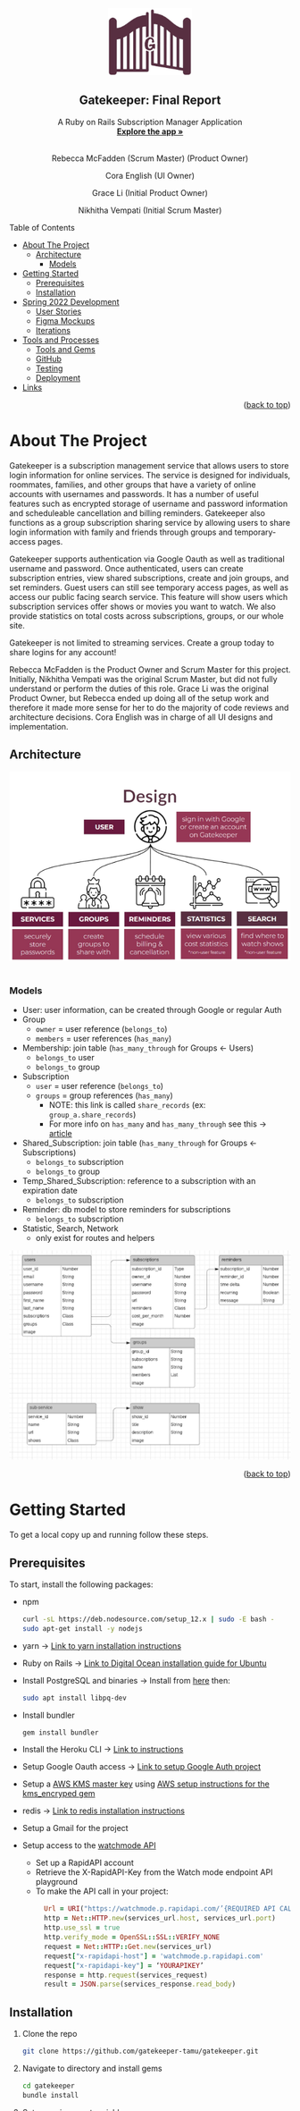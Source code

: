 <div id="top"></div>
<br>
<br>
<br>
<br>
<br>
<br>
<br>
<br>
<br>
<br>
<!-- PROJECT LOGO -->
<br>
<div align="center">
  <a href="https://github.com/gatekeeper-tamu/gatekeeper">
    <img src="../../app/assets/images/darkLogo.png" alt="Logo" width="150" height="120">
  </a>

  <h2 align="center">Gatekeeper: Final Report</h2>

  <p align="center">
    A Ruby on Rails Subscription Manager Application
    <br />
    <a href="https://gatekeeper-tamu.herokuapp.com"><strong>Explore the app »</strong></a>
    <br>
    <br>
    <p align="center">Rebecca McFadden (Scrum Master) (Product Owner)</p>
    <p align="center">Cora English (UI Owner)</p>
    <p align="center">Grace Li (Initial Product Owner)</p>
    <p align="center">Nikhitha Vempati (Initial Scrum Master)</p>
  </p>
</div>

<div style="page-break-after: always;"></div>

<!-- TABLE OF CONTENTS -->
Table of Contents

- [About The Project](#about-the-project)
  - [Architecture](#architecture)
    - [Models](#models)
- [Getting Started](#getting-started)
  - [Prerequisites](#prerequisites)
  - [Installation](#installation)
- [Spring 2022 Development](#spring-2022-development)
  - [User Stories](#user-stories)
  - [Figma Mockups](#figma-mockups)
  - [Iterations](#iterations)
- [Tools and Processes](#tools-and-processes)
  - [Tools and Gems](#tools-and-gems)
  - [GitHub](#github)
  - [Testing](#testing)
  - [Deployment](#deployment)
- [Links](#links)
<p align="right">(<a href="#top">back to top</a>)</p>


<!-- ABOUT THE PROJECT -->
# About The Project

Gatekeeper is a subscription management service that allows users to store login information for online services. The service is designed for individuals, roommates, families, and other groups that have a variety of online accounts with usernames and passwords. It has
a number of useful features such as encrypted storage of username and password information and scheduleable cancellation and billing reminders. Gatekeeper also functions as a group subscription sharing service by allowing users to share login information with family and friends through groups and temporary-access pages.

Gatekeeper supports authentication via Google Oauth as well as traditional username and password. Once authenticated, users can create subscription entries, view shared subscriptions, create and join groups, and set reminders. Guest users can still see temporary access pages, as well as access our public facing search service. This feature will show users which subscription services offer shows or movies you want to watch. We also provide statistics on total costs across subscriptions, groups, or our whole site. 

Gatekeeper is not limited to streaming services. Create a group today to share logins for any account!

Rebecca McFadden is the Product Owner and Scrum Master for this project. Initially, Nikhitha Vempati was the original Scrum Master, but did not fully understand or perform the duties of this role. Grace Li was the original Product Owner, but Rebecca ended up doing all of the setup work and therefore it made more sense for her to do the majority of code reviews and architecture decisions. Cora English was in charge of all UI designs and implementation.

## Architecture

<div align="center">
    <img src="mockups/design.png">
</div>
<br>

### Models
  - User: user information, can be created through Google or regular Auth
  - Group
    - `owner` = user reference (`belongs_to`)
    - `members` = user references (`has_many`)
  - Membership: join table (`has_many_through` for Groups <- Users)
    - `belongs_to` user
    - `belongs_to` group
  - Subscription
    - `user` = user reference (`belongs_to`)
    - `groups` = group references (`has_many`)
      - NOTE: this link is called `share_records` (ex: `group_a.share_records`)
      - For more info on `has_many` and `has_many_through` see this -> [article](http://joshfrankel.me/blog/create-a-many-to-many-activerecord-association-in-ruby-on-rails/)
  - Shared_Subscription: join table (`has_many_through` for Groups <- Subscriptions)
    - `belongs_to` subscription
    - `belongs_to` group
  - Temp_Shared_Subscription: reference to a subscription with an expiration date
    - `belongs_to` subscription
  - Reminder: db model to store reminders for subscriptions
    - `belongs_to` subscription
  - Statistic, Search, Network
    - only exist for routes and helpers

<div align="center">
    <img src="mockups/uml.png">
</div>


<p align="right">(<a href="#top">back to top</a>)</p>
<div style="page-break-after: always;"></div>

<!-- GETTING STARTED -->
# Getting Started

To get a local copy up and running follow these steps.

## Prerequisites

To start, install the following packages: 
* npm
  ```sh
  curl -sL https://deb.nodesource.com/setup_12.x | sudo -E bash -
  sudo apt-get install -y nodejs
  ```

* yarn -> [Link to yarn installation instructions](https://classic.yarnpkg.com/en/docs/install)

* Ruby on Rails -> [Link to Digital Ocean installation guide for Ubuntu](https://www.digitalocean.com/community/tutorials/how-to-install-ruby-on-rails-with-rbenv-on-ubuntu-20-04)

* Install PostgreSQL and binaries -> Install from [here](https://www.postgresql.org/download/) then:
  ``` sh
  sudo apt install libpq-dev
  ```

* Install bundler
  ```sh
  gem install bundler
  ```

* Install the Heroku CLI -> [Link to instructions](https://devcenter.heroku.com/articles/heroku-cli)

* Setup Google Oauth access -> [Link to setup Google Auth project](https://support.google.com/cloud/answer/6158849?hl=en)

* Setup a [AWS KMS master key](https://console.aws.amazon.com/kms/home#/kms/keys) using [AWS setup instructions for the kms_encryped gem](https://github.com/ankane/kms_encrypted#aws-kms)

* redis -> [Link to redis installation instructions](https://redis.io/docs/getting-started/)

* Setup a Gmail for the project

* Setup access to the [watchmode API](https://rapidapi.com/meteoric-llc-meteoric-llc-default/api/watchmode/)
  - Set up a RapidAPI account
  - Retrieve the X-RapidAPI-Key from the Watch mode endpoint API playground
  - To make the API call in your project:
    ```ruby
      Url = URI("https://watchmode.p.rapidapi.com/’{REQUIRED API CALL}’")
      http = Net::HTTP.new(services_url.host, services_url.port)
      http.use_ssl = true
      http.verify_mode = OpenSSL::SSL::VERIFY_NONE
      request = Net::HTTP::Get.new(services_url)
      request["x-rapidapi-host"] = 'watchmode.p.rapidapi.com'
      request["x-rapidapi-key"] = ‘YOURAPIKEY’
      response = http.request(services_request)
      result = JSON.parse(services_response.read_body)
    ```

## Installation

1. Clone the repo
   ```sh
   git clone https://github.com/gatekeeper-tamu/gatekeeper.git
   ```
2. Navigate to directory and install gems
    ```sh
    cd gatekeeper
    bundle install
    ```
3. Setup environment variables
    - Create `.env` file in the root directory with the following:
      ```sh
      GOOGLE_CLIENT_ID="insert_google_client_id_here"
      GOOGLE_CLIENT_SECRET="insert_google_client_secret_here"
      AWS_ACCESS_KEY_ID="..."
      AWS_SECRET_ACCESS_KEY="..."
      KMS_KEY_ID="..."
      AWS_REGION="..."
      GMAIL_EMAIL="..."
      GMAIL_PASSWORD="..."
      RAPIDAPI_API_URL='watchmode.p.rapidapi.com'
      RAPIDAPI_API_KEY="..."
      ```
4. Create or set heroku project
    ```sh
    heroku create
    ```
5. Setup the database
    - Make sure postgres is started and your user is created/has db access
      ```sh
      sudo service postgresql start
      sudo -u postgres createuser -s <your username> -P
      ```
    - Intitialize db
      ```sh
      rake db:setup
      ```
6. Setup webpacker
    ```sh
    bundle exec rake webpacker:install
    yarn install
    ```
7. Run the app:
    - To run locally (`localhost:5000`):
      ```sh
      heroku local
      ```
    - To deploy to heroku:
        - Export all environment variables from `.env` file
          ```sh
          heroku config:set ENVIRONMENT_VARIABLE="value_here"
          ```
        - Set git remote for heroku:
          ```sh
          heroku git:remote -a <your app name>
          git push heroku master
          ```

<p align="right">(<a href="#top">back to top</a>)</p>
<div style="page-break-after: always;"></div>

<!-- ROADMAP -->
# Spring 2022 Development

## User Stories

NOTE: All stories include cucumber and rspec testing requirements

Key:
- Owners
  - RM = Rebecca McFadden (Product Owner, Dev Lead, Scrum Master)
  - CE = Cora English (UI Owner)
  - GL = Grace Li
  - NV = Nikhitha Vempati
- Points
  - 1 = Low effort, less than 2 hours of dev time
  - 2 = Some effort, less than 4 hours of dev time
  - 3 = Mid effort, requires research and less than 6 hours of dev time
  - 4 = More effort, more research, testing and roughly 8 hours of dedicated dev time
  - 5 = Max effort, biggest story that won't be split up, lots of research and a full weeks (10hrs) of dev time

| # / PR# | Title  | Points  | Owner | Description | Comments |
| ------- | ------ | ------- | ----- | ----------- | -------- |
| 1 / XX | [User Feature] - OAuth with Username/password | 2 | RM | Setup for Devise Gem with username and password. Login page. |  |
| 2 / XX | [User Feature] - OAuth with Google | 2 | RM | Configure Google Oauth for Devise. Setup google project. Refactor login page. |  |
| 3 / 1 | [Setup Feature] - UI shells | 0 | CE | Setup base UI task. |  |
| 4 / XX | [Setup Feature] - Setup database | 0 | GL, NV | As a developer, I need to be able to add/remove data from a database through ruby so that I can store/access data necessary to provide service to the users |   |
| 5 / 40 | [Cleanup Feature] - User UUID as id for user instead of sequential ActiveRecord number | 1 | RM | As a developer, I want to be able to generate UUIDs for Users and other models so that the ids for new entries are unique identifiers |  |
| 6 / 57 | [User Feature] - Profile/Friends pages | 2 | RM | As a user, I want to be able to view my profile as well as other users' profiles so that I can view and update my own data as well as view friends | Edited, originally you weren't going to be able to view other users |
| 7 / 41 | [Subscription Feature] - Add subscriptions to users | 3 | RM | As a user, I want to be able to create, view, edit, and delete my subscription entries. | Includes data model, CRUD, routing, associate model with users |
| 8 / 56 | [Groups Feature] - CRUD for Groups | 3 | RM | As a user, I want to be able to create/update/delete groups so that I can share passwords with my friends/family | Same as above |
| 9 / 59 | [Groups Feature] - Users can be added to Groups | 4 | RM | As a user, I want to be able to add/remove users to/from groups so that I can manage who can view shared subscriptions | Upgraded from 2 to 4 points |
| 10 / 60 | [Groups Feature] - Group Subscriptions on View Page | 1 | RM | As a user, I want to be able to view subscriptions that belong to my groups on the main view page | |
| 11 / 66 | [Statistics Feature] - Statistics view page | 1 | CE | As a user, I want to be able to view statistics so that I can be more informed about my subscription usage/cost | |
| 12 / 60 | [Groups Feature] - Subscriptions can be added to groups | 4 | RM | As a user, I want to be able to add subscriptions I own to my groups on the group view page | Upgraded from 3 to 4 points |
| 13 / 69 | [Reminder Feature] - Send reminders emails | 2 | GL, NV | As a user, I want to be able to receive an email message when my subscription alert is up so that I can be reminded to cancel/renew/pay for my subscription | |
| 14 / 69 | [Reminder Feature] - Subscription CRUD | 1 | GL, NV | As a user, I want to be able to add (a) date(s) to my subscriptions so that I can know when to cancel/renew my subscription | |
| 15 / 73 | [Statistics Feature] - Sitewide statistics | 1 | CE | As a user, I want to be able to view sitewide statistics so that I can see what other people are spending money on/using | |
| 16 / 79 | [Groups Feature] - Group permissions | 5 | RM | As a group owner, I want to be able to set permissions for the subscriptions in my groups so that I can control which users have read/write permissions | Upgraded from 3 to 5 points |
| 17 / 81 | [Statistics Feature] - Cost Statistics | 2 | CE | As a user, I want to be able to view cost statistics so that I know how much I'm spending over periods of time | |
| 18 / 84 | [Groups Feature] - Subscription permissions | 5 | RM | As a user, I want to be able to set permissions for the subscriptions I add to groups so that I can control which groups have read/write permissions | Upgraded from 3 to 5 points |
| 19 / 78 | [Reminders Feature] - Subscription Reminders | 2 | GL | As a user, I want to be able to add a reminder to a subscription so that I can receive emails for my subscription important dates | |
| 20 / 89 | [Reminders Feature] - Clean UI | 2 | GL | As a user, I want to be able to create Reminders in a user-friendly way | |
| 21 / 78 | [Reminders Feature] - Reminder email sends at scheduled time | 1 | GL | As a user, I want to be able to schedule reminders so that I can get notifications at specific times for my reminders | Added to fix lack of development in initial reminders story |
| 22 / 90 | [Sharing Feature] - One-time Access Page | 4 | RM | As a user, I want to be able to share a subscription with a friend through a one-time access page so that I can give access to my subscription for a limited time. A page with minimal information should be generated at a static address that can be sent as a link in the email to the intended recipient. The page should display the username and password as well as the URL of the service. The non-auth navbar should be shown | Initially assigned to NV |
| 23 / 86 | [Search Feature] - Search Page | 3 | NV | As a user, I want to be able to query the database of services and shows so that I can find platforms that have content I want or find alternatives to platforms I currently use | |
| 24 / 88 | [Statistics Feature] - View group statistics | 2 | CE | As a user, I want to be able to view statistics about my groups so that I can understand what my group is paying for/using | Usage statistics removed |
| 25 / 94 | [Sharing Feature] - Send email to recipient | 2 | RM | As a user, I want to be able to share a subscription with a friend through a one-time access page so that I can give access to my subscription for a limited time. Link to the page with minimal information should be generated at a static address that and sent to the correct email | Includes new account email mailer |
| 26 / 95 | [UI Feature] - Cleanup Group View Page | 2 | CE | As a user, I want to be able to view groups and their details in a clean format. Match UI to Figma mockups. Update Cucumber tests if any fail post UI change | Added to address intial UI issues |
| 27 / 96 | [Search Feature] - Use API to populate database | 3 | NV | As a developer, I want to populate a database with movie and TV show data so that I can show users what services have shows/movies they want to watch | Altered - no longer includes background service to fetch data |
| 28 / 92 | [Reminder Feature] - Recurring Reminders | 2 | GL | As a user, I want to be able to schedule recurring reminders for my subscriptions | |
| 29 / 103 | [UI Feature] - Landing Page Restyle | 1 | CE | As a user, I want to be able to have a better experience on the landing page | Added to address intial UI issues |
| 30 / 106 | [UI Feature] - Restyle Sign up / Log in Pages | 1 | CE | As a user, I want to be able to have a better experience on the login and sign up pages | Added to address intial UI issues |
| 31 / 120 | [Cleanup Feature] - Validate form data | 1 | NV | As a developer, I want to be able to make sure that user-entered data conforms to the expected values so that I can have a secure application | |
| 32 / 114 | [UI Feature] - Clean up Search page | 1 | CE | Make Search page UI match Figma mockups | Added to address intial UI issues |
| 33 / 113 | [UI Feature] - Subscription Page Restyle | 2 | CE | As a user, I want to be able to have a better experience on the subscription pages | Added to address intial UI issues |
| 34 / 113 | [UI Feature] - Reminders Restyle | 1 | CE | As a user, I want to be able to view a cleaner reminders page so that it looks like it fits with subscriptions | Added to address intial UI issues |
| 35 / 113 | [UI Feature] - Temp Sharing Pages Restyle | 1 | CE | As a user, I want to be able to view a cleaner temp sharing page so that it looks like it fits with subscriptions | Added to address intial UI issues |
| 36 / XX | [UI Feature] - User profile icons | 1 | NV, GL | As a user, I want to be able to view my profile picture/gravatar | Iced - Not enough time to implement |
| 37 / XX | [Users Feature] - Premium Plan | 1 | GL | As a product owner, I want to be able to have premium users with more features so that I can charge more for premium service | Iced - Not enough time to implement |
| 38 / XX | [Statistics Feature] - Usage Statistics | 2 | CE | As a user, I want to be able to view usage statistics so that I know how much I'm using subscriptions over periods of time | Iced - Decided it was not useful |

See the [open issues](https://github.com/gatekeeper-tamu/gatekeeper/issues) or the [pivotal tracker](https://www.pivotaltracker.com/n/projects/2547056) for a full list of proposed features (and known issues).

## Figma Mockups

| Figma | Screenshot |
| ----- | ---------- |
| ![](mockups/landingpage.png) | ![](mockups/landingpage_actual.png) |
| ![](mockups/subscriptions.png) | ![](mockups/subscriptions_actual.png) |
| ![](mockups/addsubscription.png) | ![](mockups/addsubscription_actual.png) |
| ![](mockups/viewsubscription.png) | ![](mockups/viewsubscription_actual.png) |
| ![](mockups/groups.png) | ![](mockups/groups_actual.png) |
| ![](mockups/viewgroup.png) | ![](mockups/viewgroup_actual.png) |
| ![](mockups/addreminder.png) | ![](mockups/addreminder_actual.png) |
| ![](mockups/search.png) | ![](mockups/search_actual.png) |
| ![](mockups/stats.png) | ![](mockups/stats_actual.png) |

## Iterations

| # | Points | Summary | Customer Demo Date |
| ----- | ----- | ----- | ------ |
| 0 | 0 | Report and plans for the project | 29th December 2021 - 12:00 PM - YMCA building |
| 1 | 4 | Setup basic app, auth, created models for users and subscriptions, initial landing page, fixed routing and callbacks for auth, devise page styling, cucumber tests for sign in, out, and up scenarios | 2nd January 2022 - 6:45 PM - Makedonia Palace Hotel |
| 2 | 6 | Ids changed to UUIDs, Subscription encryption, styling for subscriptions, Profile page | 4th February 2022 - 2:30 PM - Peterson |
| 3 | 17 | Data models/routes for groups, Add users to groups, Setup code analysis,  Add subscriptions to groups, Statistics view page, Send reminders for subscriptions, View sitewide statistics | 24th February 2022 - 3:10 PM - Peterson |
| 4 | 9 | Rspec testing for existing models/controllers, Group Permissions, Personal Statistics | 24th March 2022 - 3:00 PM - Peterson |
| 5 | 28 | Subscription permissions, Subscription reminders, Date Picker for Reminders, Search for tv shows and movies, One-time Access Page, Recurring Reminders, Send email to recipient, Group UI Cleanup, Group statistics, Use API to populate database | 14th April 2022 - 9:30 AM - Zoom |
| 6 | 10 | Restyle landing page, login, sign-up/in, subscriptions, reminders, temp sharing, and search page, validate form data, user profile icons | 29th April 2022 - 1:45 PM - Zoom |


<p align="right">(<a href="#top">back to top</a>)</p>
<div style="page-break-after: always;"></div>

<!-- TOOLS AND PROCESSES -->
# Tools and Processes

## Tools and Gems

* [Code Climate](https://codeclimate.com/): Automated code review for pull requests and quality maintenance 
* [GitHub Projects](https://docs.github.com/en/issues/trying-out-the-new-projects-experience/about-projects): GitHub supported Iteration Planning feature
* [Zapier](https://zapier.com/): Automation service to copy github user stories over to Pivotal Tracker
* [Devise](https://github.com/heartcombo/devise): Authentication gem, shells for Oauth views and controllers
* [Bootstrap](https://getbootstrap.com): Pretty UI
* [attr_encrypted](https://github.com/attr-encrypted/attr_encrypted): Encrypts attributes for rails models
* [kms_encrypted](https://github.com/ankane/kms_encrypted): Creates kms keys for rails encryption
* [chartkick](https://github.com/ankane/chartkick): Pretty JS Charts for Ruby
* [sidekiq](https://sidekiq.org/): Background tasks for scheduling reminder emails
* [SimpleForm](https://github.com/heartcombo/simple_form): Easier form API for Rails
* [SimpleCov](https://github.com/simplecov-ruby/simplecov): Code coverage analysis gem
* [Faker](https://github.com/faker-ruby/faker): Library for generating fake data for rspec tests
* [Cucumber](https://github.com/cucumber/cucumber-rails): Gem with generators and support for cucumber feature testing 

For more information on gems and tools we used, visit our [dependencies report](https://github.com/gatekeeper-tamu/gatekeeper/network/dependencies) on GitHub.

We used a Google Cloud project for Oauth and an AWS project for KMS (encryption) key management. There were little to no issues setting this up. Instructions on setting this up are linked in the [getting-started](#getting-started) section. 

## GitHub

Our team had a few standards around GitHub and development processes that helped us maintain quality and efficiency. We used the [Pivotal Tracker GitHub plugin](https://www.pivotaltracker.com/help/articles/github_integration/) to link branches and PRs to stories on Pivotal. We used Zapier (linked above) to copy all of our GitHub project User Stories to Pivotal. 

To standardize User Stories and Bugs, Rebecca created GitHub issue templates (can be found on the repo under [.github/ISSUE_TEMPLATE](../../.github/ISSUE_TEMPLATE/)). All issue titles are formatted as "[Category Feature] - Description". All User Stories and Bugs have Acceptance Criteria which include key features that should be developed to complete the story as well as testing requirements. Our development process worked as follows:

1. Issue is created and assigned
2. A branch (off the current `main` branch) with a name in the format "name"/"issue description"_"pivotal #" (ex: `rmcfad/profile_icons_12345`) is created for development
3. PR is created, title matches the issue being developed, issue is linked to the PR
4. Branch is deployed to the test Heroku environment
5. PR is reviewed by the code owner
    - to be accepted, the PR must contain new tests and all current tests must pass
6. Devlopment branch is synced with `main`
    - `pull --rebase origin main`
    - fix conflicts
    - `push --force-with-lease origin HEAD`
    - see [article](https://www.digitalocean.com/community/tutorials/how-to-rebase-and-update-a-pull-request) for more info
6. Branch is merged with closing tags for Pivotal Tracker (see [article](https://www.pivotaltracker.com/help/articles/github_integration/))
7. Pivotal Tracker story is Accepted/Rejected and closed

The main branch was locked to only allow commits via PRs after Iteration 1. All PRs also required at least 1 approving review to be merged. The repo was also configured to only allow PRs to be [squashed and merged](https://docs.github.com/en/pull-requests/collaborating-with-pull-requests/incorporating-changes-from-a-pull-request/about-pull-request-merges#:~:text=When%20you%20select%20the%20Squash,merged%20into%20the%20default%20branch.) so that the only commits on the `main` branch were singular commits per PR. 

Each Iteration had an associated [Release](https://github.com/gatekeeper-tamu/gatekeeper/releases) of the code. We created Releases using the GitHub Release feature. A release was published using a new tag (ex: v2.0, v3.0) on the GitHub web app. 

There were some development spikes mostly due to the fact that there were a few iterations where only one (or sometimes two) team members did any significant work. 

## Testing

All of our user stories were written in terms of the behaviors expected at the completion of the user story. We had both Cucumber and Rspec tests. Rspec tests were written before the code about 50% of the time. We then made sure the key functionality of each user story (issue) was tested in unit and functional tests before a PR was merged. In the case of a bug fix, we made sure that the scenario that caused the bug in the first place was tested to verify that future developement would not cause the same issue. 

Since we only did Test Driven Development (TDD) around 50% of the time, we occasionally had tests that were more tailored to the happy path instead of a comprehensive examination of code functionality. However, since the acceptance criteria of each user story/bug included testing requirements, we ended up with a large suite of tests and decent metrics for the quality of our appliation. By making sure each new feature was tested properly, we were actually able to catch some bugs caused by new development before PRs were merged.

## Deployment

We had two Heroku deployment environments: one for testing and one production environment. Before each PR was merged, we deployed the branch to the test Heroku environment to verify that the code functioned outside of a local development environment. 

Both environments were set up with GitHub access. This allowed us to see the status of a GitHub deployment on the PR UI and the main GitHub page. (NOTE: As of 4/19/2022, this service was disabled because of Heroku security breach) This access also allowed us to have our `main` branch auto-deploy to the production environment. 

<p align="right">(<a href="#top">back to top</a>)</p>


<!-- LINKS -->
# Links

- [Pivotal Tracker](https://www.pivotaltracker.com/n/projects/2547056)
- [GitHub](https://github.com/gatekeeper-tamu/gatekeeper)
- [Deployed App](https://gatekeeper-tamu.herokuapp.com/)
- [Slide Presentation/Demo Video](https://drive.google.com/file/d/1_ON2iaOMFu2P3iXs9ltNgZgzo6GynR2w/view?usp=sharing) -> Must be signed in with TAMU Google Drive account


<p align="right">(<a href="#top">back to top</a>)</p>